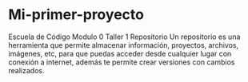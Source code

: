 # Mi-primer-proyecto
Escuela de Código Modulo 0 Taller 1
Repositorio
Un repositorio es una herramienta que permite almacenar información, proyectos, archivos, imágenes, etc, para que puedas acceder desde cualquier lugar con conexión a internet, además te permite crear versiones con cambios realizados.
